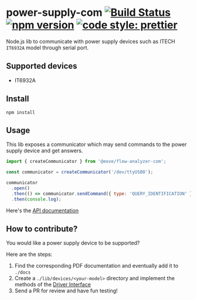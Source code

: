 # power-supply-com [![Build Status](https://travis-ci.org/eove/power-supply-com.svg?branch=master)](https://travis-ci.org/eove/power-supply-com) [![npm version](https://badge.fury.io/js/%40eove%2Fpower-supply-com.svg)](https://badge.fury.io/js/%40eove%2Fpower-supply-com) [![code style: prettier](https://img.shields.io/badge/code_style-prettier-ff69b4.svg?style=flat-square)](https://github.com/prettier/prettier)

Node.js lib to communicate with power supply devices such as ITECH `IT6932A` model through serial port.

## Supported devices

- IT6932A

## Install

`npm install`

## Usage

This lib exposes a communicator which may send commands to the power supply device and get answers.

```js
import { createCommunicator } from '@eove/flow-analyzer-com';

const communicator = createCommunicator('/dev/ttyUSB0');

communicator
  .open()
  .then(() => communicator.sendCommand({ type: 'QUERY_IDENTIFICATION' }))
  .then(console.log);
```

Here's the [API documentation](./docs/API.md)

## How to contribute?

You would like a power supply device to be supported?

Here are the steps:

1. Find the corresponding PDF documentation and eventually add it to `./docs`
2. Create a `./lib/devices/<your-model>` directory and implement the methods of the [Driver Interface](https://github.com/eove/power-supply-com/blob/master/lib/domain/types.ts)
3. Send a PR for review and have fun testing!
